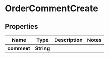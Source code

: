 

# OrderCommentCreate


## Properties

Name | Type | Description | Notes
------------ | ------------- | ------------- | -------------
**comment** | **String** |  | 



